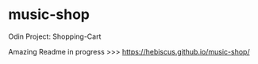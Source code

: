 # music-shop
Odin Project: Shopping-Cart

Amazing Readme in progress >>>
 https://hebiscus.github.io/music-shop/
